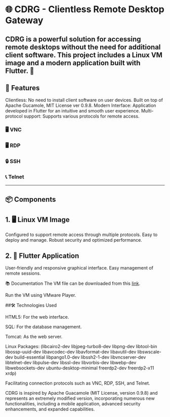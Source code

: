 # 🌐 CDRG - Clientless Remote Desktop Gateway

## CDRG is a powerful solution for accessing remote desktops without the need for additional client software. This project includes a Linux VM image and a modern application built with Flutter. 🎉

## 🚀 Features
Clientless: No need to install client software on user devices.
Built on top of Apache Gucamole, MIT License ver 0.9.8. 
Modern Interface: Application developed in Flutter for an intuitive and smooth user experience.
Multi-protocol support: Supports various protocols for remote access.

###  🖥️ VNC
###  🖥️ RDP
###  🔒 SSH
###  📞 Telnet
--------------------------------------------------
##  📦 Components

## 1. 🖥️ Linux VM Image
Configured to support remote access through multiple protocols.
Easy to deploy and manage.
Robust security and optimized performance.

## 2. 📱 Flutter Application
User-friendly and responsive graphical interface.
Easy management of remote sessions.


📚 Documentation
The VM file can be downloaded from this [link](https://drive.google.com/drive/folders/1sXhh3tXoJFv_ORaoZB0gsEsxQGFSKaSt?usp=sharing).

Run the VM using VMware Player.

##🛠️ Technologies Used

HTML5: For the web interface.
    
SQL: For the database management.
    
Tomcat: As the web server.
    
Linux Packages: 
(libcairo2-dev libjpeg-turbo8-dev libpng-dev libtool-bin libossp-uuid-dev libavcodec-dev  libavformat-dev libavutil-dev libswscale-dev build-essential libpango1.0-dev libssh2-1-dev libvncserver-dev libtelnet-dev libpulse-dev libssl-dev libvorbis-dev libwebp-dev libwebsockets-dev ubuntu-desktop-minimal freerdp2-dev freerdp2-x11 xrdp)


Facilitating connection protocols such as VNC, RDP, SSH, and Telnet.

CDRG is inspired by Apache Guacamole (MIT License, version 0.9.8) and represents an extremely modified version, incorporating numerous new functionalities, including a mobile application, advanced security enhancements, and expanded capabilities.
